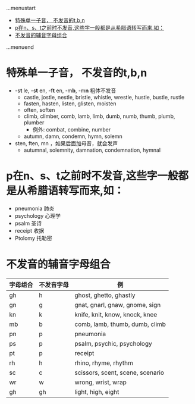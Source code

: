 ...menustart

 - [特殊单一子音， 不发音的t,b,n](#7fa088760663a293435f73be1aefc2e2)
 - [p在n、s、t之前时不发音,这些字一般都是从希腊语转写而来,如：](#2e0fa8d8a7b8ff4a5650c0e4cfe7f66a)
 - [不发音的辅音字母组合](#eeb90152df24f0e5685a0a4d3d65dffc)

...menuend


<h2 id="7fa088760663a293435f73be1aefc2e2"></h2>


# 特殊单一子音， 不发音的t,b,n

- -s**t** le, -s**t** en, -f**t** en, -m**b**, -m**n**  粗体不发音
    - castle, jostle, nestle, bristle, whistle, wrestle, hustle, bustle, rustle 
    - fasten, hasten, listen, glisten, moisten
    - often, soften
    - climb, climber, comb, lamb, limb, dumb, numb, thumb, plumb, plumber
        - 例外: combat, combine, number
    - autumn, damn, condemn, hymn, solemn
- sten, ften, mn ，如果后面加母音，就会发声
    - autumnal, solemnity, damnation, condemnation, hymnal

<h2 id="2e0fa8d8a7b8ff4a5650c0e4cfe7f66a"></h2>


# p在n、s、t之前时不发音,这些字一般都是从希腊语转写而来,如：

- pneumonia 肺炎
- psychology 心理学
- psalm 圣诗
- receipt 收据
- Ptolomy 托勒密


<h2 id="eeb90152df24f0e5685a0a4d3d65dffc"></h2>


# 不发音的辅音字母组合

字母组合 | 不发音字母 | 例
--- | --- | ---
gh | h | ghost, ghetto, ghastly
gn | g | gnat, gnarl, gnaw, gnome, sign
kn | k | knife, knit, know, knock, knee
mb | b | comb, lamb, thumb, dumb, climb
pn | p | pneumonia
ps | p | psalm, psychic, psychology
pt | p | receipt
rh | h | rhino, rhyme, rhythm
sc | c | scissors, scent, scene, scenario
wr | w | wrong, wrist, wrap 
gh | gh | light, high, eight





